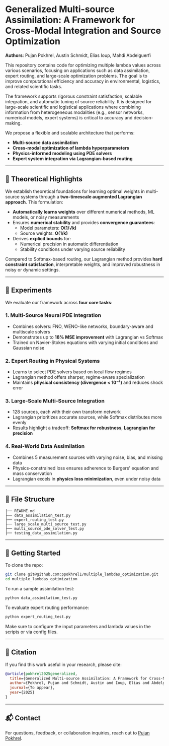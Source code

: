 # Generalized Multi-source Assimilation: A Framework for Cross-Modal Integration and Source Optimization

**Authors**: Pujan Pokhrel, Austin Schmidt, Elias Ioup, Mahdi Abdelguerfi

This repository contains code for optimizing multiple lambda values across various scenarios, focusing on applications such as data assimilation, expert routing, and large-scale optimization problems. The goal is to improve computational efficiency and accuracy in environmental, logistics, and related scientific tasks. 

The framework supports rigorous constraint satisfaction, scalable integration, and automatic tuning of source reliability. It is designed for large-scale scientific and logistical applications where combining information from heterogeneous modalities (e.g., sensor networks, numerical models, expert systems) is critical to accuracy and decision-making.

We propose a flexible and scalable architecture that performs:

- **Multi-source data assimilation**
- **Cross-modal optimization of lambda hyperparameters**
- **Physics-informed modeling using PDE solvers**
- **Expert system integration via Lagrangian-based routing**

---


## 📘 Theoretical Highlights

We establish theoretical foundations for learning optimal weights in multi-source systems through a **two-timescale augmented Lagrangian approach**. This formulation:

- **Automatically learns weights** over different numerical methods, ML models, or noisy measurements
- Ensures **numerical stability** and provides **convergence guarantees**:
  - Model parameters: **O(1/√k)**
  - Source weights: **O(1/k)**
- Derives **explicit bounds** for:
  - Numerical precision in automatic differentiation
  - Stability conditions under varying source reliability

Compared to Softmax-based routing, our Lagrangian method provides **hard constraint satisfaction**, interpretable weights, and improved robustness in noisy or dynamic settings.

---

## 🔬 Experiments

We evaluate our framework across **four core tasks**:

### 1. **Multi-Source Neural PDE Integration**
- Combines solvers: FNO, WENO-like networks, boundary-aware and multiscale solvers
- Demonstrates up to **18% MSE improvement** with Lagrangian vs Softmax
- Trained on Navier-Stokes equations with varying initial conditions and Gaussian noise

### 2. **Expert Routing in Physical Systems**
- Learns to select PDE solvers based on local flow regimes
- Lagrangian method offers sharper, regime-aware specialization
- Maintains **physical consistency (divergence < 10⁻⁴)** and reduces shock error

### 3. **Large-Scale Multi-Source Integration**
- 128 sources, each with their own transform network
- Lagrangian prioritizes accurate sources, while Softmax distributes more evenly
- Results highlight a tradeoff: **Softmax for robustness**, **Lagrangian for precision**

### 4. **Real-World Data Assimilation**
- Combines 5 measurement sources with varying noise, bias, and missing data
- Physics-constrained loss ensures adherence to Burgers' equation and mass conservation
- Lagrangian excels in **physics loss minimization**, even under noisy data

---

## 📁 File Structure

```
├── README.md
├── data_assimilation_test.py
├── expert_routing_test.py
├── large_scale_multi_source_test.py
├── multi_source_pde_solver_test.py
├── testing_data_assimilation.py
```

---

## 🧪 Getting Started

To clone the repo:

```bash
git clone git@github.com:ppokhrel1/multiple_lambdas_optimization.git
cd multiple_lambdas_optimization
```

To run a sample assimilation test:

```bash
python data_assimilation_test.py
```

To evaluate expert routing performance:

```bash
python expert_routing_test.py
```

Make sure to configure the input parameters and lambda values in the scripts or via config files.

---

## 🧠 Citation

If you find this work useful in your research, please cite:

```bibtex
@article{pokhrel2025generalized,
  title={Generalized Multi-source Assimilation: A Framework for Cross-Modal Integration and Source Optimization},
  author={Pokhrel, Pujan and Schmidt, Austin and Ioup, Elias and Abdelguerfi, Mahdi},
  journal={To appear},
  year={2025}
}
```

---

## 📬 Contact

For questions, feedback, or collaboration inquiries, reach out to [Pujan Pokhrel](mailto:pujan@pokhrel.org).
